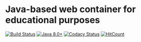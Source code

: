 # Java-based web container for educational purposes
[![Build Status](https://semaphoreci.com/api/v1/alexeyzhulyov/nc_edu_web-container/branches/master/shields_badge.svg)](https://semaphoreci.com/alexeyzhulyov/nc_edu_web-container)
[![Java 8.0+](https://img.shields.io/badge/java-8.0%2b-green.svg)](http://www.oracle.com/technetwork/java/javase/downloads/index.html)
[![Codacy Status](https://api.codacy.com/project/badge/grade/8134ff1e0aca4252b31b96e599d97954)](https://www.codacy.com/app/alexey-zhulyov/nc_edu_web-container)
[![HitCount](https://hitt.herokuapp.com/AlexeyZhulyov/nc_edu_web-container.svg)](https://github.com/AlexeyZhulyov/nc_edu_web-container)
